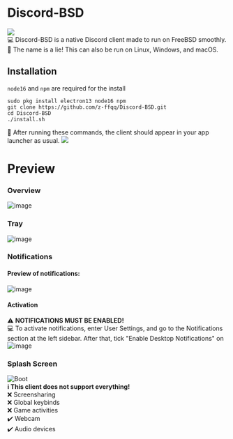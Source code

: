 # Discord-BSD
![](https://media.discordapp.net/attachments/492780868973101085/946085340626698360/discord.png)
<br />:computer: Discord-BSD is a native Discord client made to run on FreeBSD smoothly.
<br />:speech_balloon: The name is a lie! This can also be run on Linux, Windows, and macOS.
## Installation
`node16` and `npm` are required for the install<br />
```
sudo pkg install electron13 node16 npm
git clone https://github.com/z-ffqq/Discord-BSD.git
cd Discord-BSD
./install.sh
```
:speech_balloon: After running these commands, the client should appear in your app launcher as usual.
![](https://media.discordapp.net/attachments/492780868973101085/946091048776654858/Screenshot_from_2022-02-23_20-07-35.png)

# Preview

### Overview

![image](https://media.discordapp.net/attachments/492780868973101085/946087105422045204/Screenshot_from_2022-02-23_19-52-06.png?width=753&height=423)

### Tray

![image](https://user-images.githubusercontent.com/59105868/132993874-18d21c32-edf8-44f5-9438-6912f7660d68.png)

### Notifications
#### Preview of notifications:
![image](https://media.discordapp.net/attachments/492780868973101085/946088063774363749/Screenshot_from_2022-02-23_19-55-27.png?width=1025&height=161)
#### Activation
:warning: **NOTIFICATIONS MUST BE ENABLED!**<br />
:computer: To activate notifications, enter User Settings, and go to the Notifications section at the left sidebar. After that, tick "Enable Desktop Notifications" on
![image](https://user-images.githubusercontent.com/59105868/132994004-d381dfe4-bf3d-4345-89f3-63fd9a46d67c.png)

### Splash Screen

![Boot](https://user-images.githubusercontent.com/59105868/133003303-f491b628-0c66-4449-94f6-ed9d7f8d4f8a.gif)
<br />
**:information_source: This client does not support everything!**<br />
:x: Screensharing<br />
:x: Global keybinds<br />
:x: Game activities<br />
:heavy_check_mark: Webcam<br />
:heavy_check_mark: Audio devices<br />
